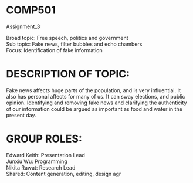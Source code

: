 # COMP501

Assignment_3

Broad topic: Free speech, politics and government\
Sub topic: Fake news, filter bubbles and echo chambers\
Focus: Identification of fake information

# DESCRIPTION OF TOPIC:
Fake news affects huge parts of the population, and is very influential. It also has personal affects for many of us. It can sway elections, and public opinion. Identifying and removing fake news and clarifying the authenticity of our information could be argued as important as food and water in the present day. 

# GROUP ROLES:

Edward Keith: Presentation Lead\
Junxiu Wu: Programming\
Nikita Rawat: Research Lead\
Shared: Content generation, editing, design
agr
